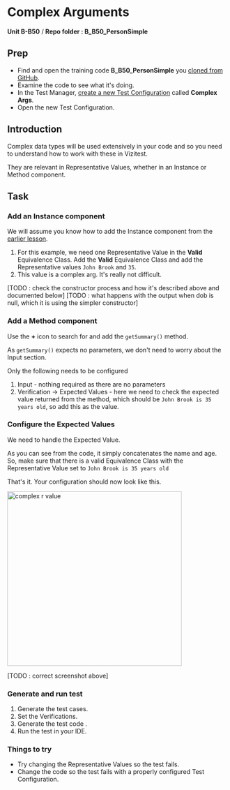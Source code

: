 # Complex Arguments
**Unit B-B50** / **Repo folder : B_B50_PersonSimple** 

## Prep
- Find and open the training code **B_B50_PersonSimple** you [cloned from GitHub](github-repo.md).
- Examine the code to see what it's doing.
- In the Test Manager, [create a new Test Configuration](test-config-add.md) called **Complex Args**. 
- Open the new Test Configuration.

## Introduction
Complex data types will be used extensively in your code and so you need to understand how to work with these in Vizitest.

They are relevant in Representative Values, whether in an Instance or Method component.

## Task

### Add an Instance component
We will assume you know how to add the Instance component from the [earlier lesson](B-B40-water-state-instance-1.md).

1. For this example, we need one Representative Value in the **Valid** Equivalence Class. Add the **Valid** Equivalence Class and add the Representative values ```John Brook``` and ```35```.
2. This value is a complex arg. It's really not difficult.

[TODO : check the constructor process and how it's described above and documented below]
[TODO : what happens with the output when dob is null, which it is using the simpler constructor]

### Add a Method component
Use the **+** icon to search for and add the ```getSummary()``` method. 

As ```getSummary()``` expects no parameters, we don't need to worry about the Input section.

Only the following needs to be configured
   1. Input - nothing required as there are no parameters
   2. Verification -> Expected Values - here we need to check the expected value returned from the method, which should be ```John Brook is 35 years old```, so add this as the value.

### Configure the Expected Values 
We need to handle the Expected Value. 

As you can see from the code, it simply concatenates the name and age. So, make sure that there is a valid Equivalence Class with the Representative Value set to ```John Brook is 35 years old```

That's it. Your configuration should now look like this. 

<img src="r-value-complex-1.png" alt="complex r value" width="400"/>

[TODO : correct screenshot above]

### Generate and run test
1. Generate the test cases.
2. Set the Verifications.
3. Generate the test code .
4. Run the test in your IDE.

### Things to try
- Try changing the Representative Values so the test fails.
- Change the code so the test fails with a properly configured Test Configuration.


